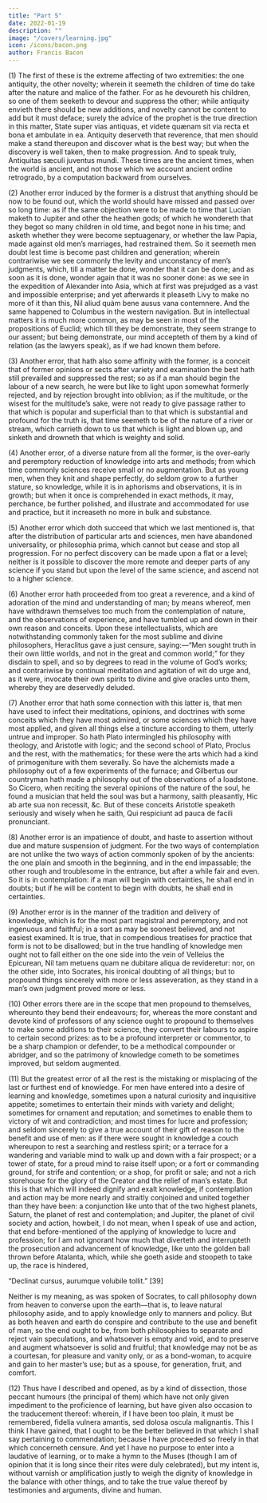 ```yaml
---
title: "Part 5"
date: 2022-01-19
description: ""
image: "/covers/learning.jpg"
icon: /icons/bacon.png
author: Francis Bacon
---
```




(1) The first of these is the extreme affecting of two extremities: the one antiquity, the other novelty; wherein it seemeth the children of time do take after the nature and malice of the father.  For as he devoureth his children, so one of them seeketh to devour and suppress the other; while antiquity envieth there should be new additions, and novelty cannot be content to add but it must deface; surely the advice of the prophet is the true direction in this matter, State super vias antiquas, et videte quænam sit via recta et bona et ambulate in ea.  Antiquity deserveth that reverence, that men should make a stand thereupon and discover what is the best way; but when the discovery is well taken, then to make progression.  And to speak truly, Antiquitas sæculi juventus mundi.  These times are the ancient times, when the world is ancient, and not those which we account ancient ordine retrogrado, by a computation backward from ourselves.

(2) Another error induced by the former is a distrust that anything should be now to be found out, which the world should have missed and passed over so long time: as if the same objection were to be made to time that Lucian maketh to Jupiter and other the heathen gods; of which he wondereth that they begot so many children in old time, and begot none in his time; and asketh whether they were become septuagenary, or whether the law Papia, made against old men’s marriages, had restrained them.  So it seemeth men doubt lest time is become past children and generation; wherein contrariwise we see commonly the levity and unconstancy of men’s judgments, which, till a matter be done, wonder that it can be done; and as soon as it is done, wonder again that it was no sooner done: as we see in the expedition of Alexander into Asia, which at first was prejudged as a vast and impossible enterprise; and yet afterwards it pleaseth Livy to make no more of it than this, Nil aliud quàm bene ausus vana contemnere. And the same happened to Columbus in the western navigation.  But in intellectual matters it is much more common, as may be seen in most of the propositions of Euclid; which till they be demonstrate, they seem strange to our assent; but being demonstrate, our mind accepteth of them by a kind of relation (as the lawyers speak), as if we had known them before.

(3) Another error, that hath also some affinity with the former, is a conceit that of former opinions or sects after variety and examination the best hath still prevailed and suppressed the rest; so as if a man should begin the labour of a new search, he were but like to light upon somewhat formerly rejected, and by rejection brought into oblivion; as if the multitude, or the wisest for the multitude’s sake, were not ready to give passage rather to that which is popular and superficial than to that which is substantial and profound for the truth is, that time seemeth to be of the nature of a river or stream, which carrieth down to us that which is light and blown up, and sinketh and drowneth that which is weighty and solid.

(4) Another error, of a diverse nature from all the former, is the over-early and peremptory reduction of knowledge into arts and methods; from which time commonly sciences receive small or no augmentation.  But as young men, when they knit and shape perfectly, do seldom grow to a further stature, so knowledge, while it is in aphorisms and observations, it is in growth; but when it once is comprehended in exact methods, it may, perchance, be further polished, and illustrate and accommodated for use and practice, but it increaseth no more in bulk and substance.

(5) Another error which doth succeed that which we last mentioned is, that after the distribution of particular arts and sciences, men have abandoned universality, or philosophia prima, which cannot but cease and stop all progression. For no perfect discovery can be made upon a flat or a level; neither is it possible to discover the more remote and deeper parts of any science if you stand but upon the level of the same science, and ascend not to a higher science.

(6) Another error hath proceeded from too great a reverence, and a kind of adoration of the mind and understanding of man; by means whereof, men have withdrawn themselves too much from the contemplation of nature, and the observations of experience, and have tumbled up and down in their own reason and conceits. Upon these intellectualists, which are notwithstanding commonly taken for the most sublime and divine philosophers, Heraclitus gave a just censure, saying:—“Men sought truth in their own little worlds, and not in the great and common world;” for they disdain to spell, and so by degrees to read in the volume of God’s works; and contrariwise by continual meditation and agitation of wit do urge and, as it were, invocate their own spirits to divine and give oracles unto them, whereby they are deservedly deluded.

(7) Another error that hath some connection with this latter is, that men have used to infect their meditations, opinions, and doctrines with some conceits which they have most admired, or some sciences which they have most applied, and given all things else a tincture according to them, utterly untrue and improper.  So hath Plato intermingled his philosophy with theology, and Aristotle with logic; and the second school of Plato, Proclus and the rest, with the mathematics; for these were the arts which had a kind of primogeniture with them severally.  So have the alchemists made a philosophy out of a few experiments of the furnace; and Gilbertus our countryman hath made a philosophy out of the observations of a loadstone.  So Cicero, when reciting the several opinions of the nature of the soul, he found a musician that held the soul was but a harmony, saith pleasantly, Hic ab arte sua non recessit, &c.  But of these conceits Aristotle speaketh seriously and wisely when he saith, Qui respiciunt ad pauca de facili pronunciant.

(8) Another error is an impatience of doubt, and haste to assertion without due and mature suspension of judgment. For the two ways of contemplation are not unlike the two ways of action commonly spoken of by the ancients: the one plain and smooth in the beginning, and in the end impassable; the other rough and troublesome in the entrance, but after a while fair and even.  So it is in contemplation: if a man will begin with certainties, he shall end in doubts; but if he will be content to begin with doubts, he shall end in certainties.

(9) Another error is in the manner of the tradition and delivery of knowledge, which is for the most part magistral and peremptory, and not ingenuous and faithful; in a sort as may be soonest believed, and not easiest examined.  It is true, that in compendious treatises for practice that form is not to be disallowed; but in the true handling of knowledge men ought not to fall either on the one side into the vein of Velleius the Epicurean, Nil tam metuens quam ne dubitare aliqua de revideretur: nor, on the other side, into Socrates, his ironical doubting of all things; but to propound things sincerely with more or less asseveration, as they stand in a man’s own judgment proved more or less.

(10) Other errors there are in the scope that men propound to themselves, whereunto they bend their endeavours; for, whereas the more constant and devote kind of professors of any science ought to propound to themselves to make some additions to their science, they convert their labours to aspire to certain second prizes: as to be a profound interpreter or commentor, to be a sharp champion or defender, to be a methodical compounder or abridger, and so the patrimony of knowledge cometh to be sometimes improved, but seldom augmented.

(11) But the greatest error of all the rest is the mistaking or misplacing of the last or furthest end of knowledge.  For men have entered into a desire of learning and knowledge, sometimes upon a natural curiosity and inquisitive appetite; sometimes to entertain their minds with variety and delight; sometimes for ornament and reputation; and sometimes to enable them to victory of wit and contradiction; and most times for lucre and profession; and seldom sincerely to give a true account of their gift of reason to the benefit and use of men: as if there were sought in knowledge a couch whereupon to rest a searching and restless spirit; or a terrace for a wandering and variable mind to walk up and down with a fair prospect; or a tower of state, for a proud mind to raise itself upon; or a fort or commanding ground, for strife and contention; or a shop, for profit or sale; and not a rich storehouse for the glory of the Creator and the relief of man’s estate.  But this is that which will indeed dignify and exalt knowledge, if contemplation and action may be more nearly and straitly conjoined and united together than they have been: a conjunction like unto that of the two highest planets, Saturn, the planet of rest and contemplation; and Jupiter, the planet of civil society and action, howbeit, I do not mean, when I speak of use and action, that end before-mentioned of the applying of knowledge to lucre and profession; for I am not ignorant how much that diverteth and interrupteth the prosecution and advancement of knowledge, like unto the golden ball thrown before Atalanta, which, while she goeth aside and stoopeth to take up, the race is hindered,

“Declinat cursus, aurumque volubile tollit.” [39]

Neither is my meaning, as was spoken of Socrates, to call philosophy down from heaven to converse upon the earth—that is, to leave natural philosophy aside, and to apply knowledge only to manners and policy.  But as both heaven and earth do conspire and contribute to the use and benefit of man, so the end ought to be, from both philosophies to separate and reject vain speculations, and whatsoever is empty and void, and to preserve and augment whatsoever is solid and fruitful; that knowledge may not be as a courtesan, for pleasure and vanity only, or as a bond-woman, to acquire and gain to her master’s use; but as a spouse, for generation, fruit, and comfort.

(12) Thus have I described and opened, as by a kind of dissection, those peccant humours (the principal of them) which have not only given impediment to the proficience of learning, but have given also occasion to the traducement thereof: wherein, if I have been too plain, it must be remembered, fidelia vulnera amantis, sed dolosa oscula malignantis. This I think I have gained, that I ought to be the better believed in that which I shall say pertaining to commendation; because I have proceeded so freely in that which concerneth censure.  And yet I have no purpose to enter into a laudative of learning, or to make a hymn to the Muses (though I am of opinion that it is long since their rites were duly celebrated), but my intent is, without varnish or amplification justly to weigh the dignity of knowledge in the balance with other things, and to take the true value thereof by testimonies and arguments, divine and human.
